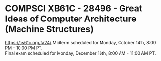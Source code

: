 # COMPSCI XB61C - 28496 - Great Ideas of Computer Architecture (Machine Structures)
https://cs61c.org/fa24/
Midterm scheduled for Monday, October 14th, 8:00 PM - 10:00 PM PT.  
Final exam scheduled for Monday, December 16th, 8:00 AM - 11:00 AM PT.
